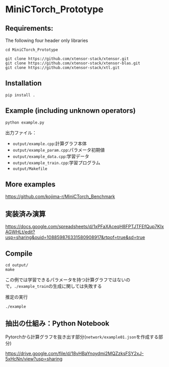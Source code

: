 # MiniCTorch_Prototype


## Requirements:
The following four header only libraries
```
cd MiniCTorch_Prototype

git clone https://github.com/xtensor-stack/xtensor.git
git clone https://github.com/xtensor-stack/xtensor-blas.git
git clone https://github.com/xtensor-stack/xtl.git
```

## Installation

```
pip install .
```

## Example (including unknown operators)
```
python example.py
```

出力ファイル：
- `output/example.cpp`:計算グラフ本体
- `output/example_param.cpp`:パラメータ初期値
- `output/example_data.cpp`:学習データ
- `output/example_train.cpp`:学習プログラム
- `output/Makefile`

## More examples
https://github.com/kojima-r/MiniCTorch_Benchmark

## 実装済み演算
https://docs.google.com/spreadsheets/d/1xPFaXAceqH8FPTJTFEfQup7KIxAGWHLt/edit?usp=sharing&ouid=108859876331580908917&rtpof=true&sd=true

## Compile
```
cd output/
make
```
この例では学習できるパラメータを持つ計算グラフではないので，`./example_train`の生成に関しては失敗する


推定の実行
```
./example
```


## 抽出の仕組み：Python Notebook
Pytorchから計算グラフを抜き出す部分(`network/example01.json`を作成する部分)

https://drive.google.com/file/d/18vHBaYnoydmi2MQZzksFSY2xJ-5xHcNn/view?usp=sharing
